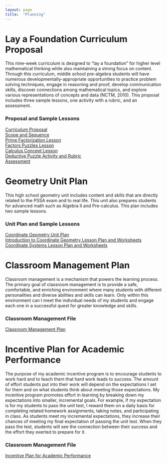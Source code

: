 ```yaml
---
layout: page
title:  "Planning"
---
```


# Lay a Foundation Curriculum Proposal

This nine-week curriculum is designed to “lay a foundation” for higher level mathematical thinking while also maintaining a strong focus on content. Through this curriculum, middle school pre-algebra students will have numerous developmentally-appropriate opportunities to practice problem solving techniques, engage in reasoning and proof, develop communication skills, discover connections among mathematical topics, and explore various representations of concepts and data (NCTM, 2010). This proposal includes three sample lessons, one activity with a rubric, and an assessment.

### Proposal and Sample Lessons

<a href="https://lisasteaching.github.io/TeacherCoursework/portfolio_teaching/planning/LayFoundation-Curriculum-Proposal.pdf" target="_blank">Curriculum Proposal</a><br />
<a href="https://lisasteaching.github.io/TeacherCoursework/portfolio_teaching/planning/LayFoundation-Scope-Sequence.pdf" target="_blank">Scope and Sequence</a><br />
<a href="https://lisasteaching.github.io/TeacherCoursework/portfolio_teaching/pre_algebra/LayFoundation-Prime-Factorization-Lesson.pdf" target="_blank">Prime Factorization Lesson</a><br />
<a href="https://lisasteaching.github.io/TeacherCoursework/portfolio_teaching/pre_algebra/LayFoundation-Factors-Puzzles-Lesson.pdf" target="_blank">Factors Puzzles Lesson</a><br />
<a href="https://lisasteaching.github.io/TeacherCoursework/portfolio_teaching/pre_algebra/LayFoundation-Calculus-Concept-Prep-Lesson.pdf" target="_blank">Calculus Concept Lesson</a><br />
<a href="https://lisasteaching.github.io/TeacherCoursework/portfolio_teaching/pre_algebra/LayFoundation-Deductive-Puzzle-Activity-Rubric.pdf" target="_blank">Deductive Puzzle Activity and Rubric</a><br />
<a href="https://lisasteaching.github.io/TeacherCoursework/portfolio_teaching/planning/LayFoundation-Assessment.pdf" target="_blank">Assessment</a>


# Geometry Unit Plan

This high school geometry unit includes content and skills that are directly related to the PSSA exam and to real life. This unit also prepares students for advanced math such as Algebra II and Pre-calculus. This plan includes two sample lessons.

### Unit Plan and Sample Lessons
<a href="https://lisasteaching.github.io/TeacherCoursework/portfolio_teaching/planning/Coordinate-Geometry-Unit-Plan.pdf" target="_blank">Coordinate Geometry Unit Plan</a><br />
<a href="https://lisasteaching.github.io/TeacherCoursework/portfolio_teaching/geometry/CoordinateGeom-Introduction-Lesson.pdf" target="_blank">Introduction to Coordinate Geometry Lesson Plan and Worksheets</a><br />
<a href="https://lisasteaching.github.io/TeacherCoursework/portfolio_teaching/geometry/CoordinateGeom-Coordinate-Systems-Lesson.pdf" target="_blank">Coordinate Systems Lesson Plan and Worksheets</a>

# Classroom Management Plan

Classroom management is a mechanism that powers the learning process. The primary goal of classroom management is to provide a safe, comfortable, and enriching environment where many students with different personalities and diverse abilities and skills can learn. Only within this environment can I meet the individual needs of my students and engage each one in a successful quest for greater knowledge and skills.

### Classroom Management File
<a href="https://lisasteaching.github.io/TeacherCoursework/portfolio_teaching/planning/ManagementPlan.pdf" target="_blank">Classroom Management Plan</a>

# Incentive Plan for Academic Performance

The purpose of my academic incentive program is to encourage students to work hard and to teach them that hard work leads to success. The amount of effort students put into their work will depend on the expectations I set for them and on what students think about meeting those expectations. My incentive program promotes effort in learning by breaking down my expectations into smaller, incremental goals. For example, if my expectation is for my students to pass the unit test, I reward them on a daily basis for completing related homework assignments, taking notes, and participating in class. As students meet my incremental expectations, they increase their chances of meeting my final expectation of passing the unit test. When they pass the test, students will see the connection between their success and the effort they exerted to prepare for it.

### Classroom Management File
<a href="https://lisasteaching.github.io/TeacherCoursework/portfolio_teaching/planning/TokenEconomy.pdf" target="_blank">Incentive Plan for Academic Performance</a>

